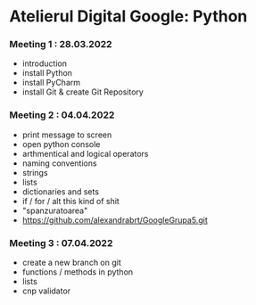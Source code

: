 # Atelierul Digital Google: Python

### Meeting 1 : 28.03.2022

- introduction
- install Python
- install PyCharm
- install Git & create Git Repository

### Meeting 2 : 04.04.2022

- print message to screen
- open python console
- arthmentical and logical operators
- naming conventions
- strings
- lists
- dictionaries and sets
- if / for / alt this kind of shit
- "spanzuratoarea"
- https://github.com/alexandrabrt/GoogleGrupa5.git

### Meeting 3 : 07.04.2022

- create a new branch on git
- functions / methods in python
- lists
- cnp validator
